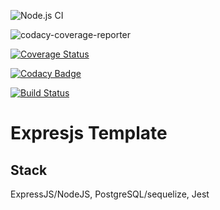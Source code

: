 ![Node.js CI](https://github.com/okezieobi/expressjs-postgresql/workflows/Node.js%20CI/badge.svg)

![codacy-coverage-reporter](https://github.com/okezieobi/expressjs-postgresql/workflows/codacy-coverage-reporter/badge.svg)

[![Coverage Status](https://coveralls.io/repos/github/okezieobi/expressjs-postgresql/badge.svg?branch=main)](https://coveralls.io/github/okezieobi/expressjs-postgresql?branch=main)

[![Codacy Badge](https://app.codacy.com/project/badge/Grade/ab9c7066c2724b12954c40e992759207)](https://www.codacy.com/gh/okezieobi/expressjs-posgresql/dashboard?utm_source=github.com&amp;utm_medium=referral&amp;utm_content=okezieobi/expressjs-posgresql&amp;utm_campaign=Badge_Grade)

[![Build Status](https://travis-ci.org/okezieobi/expressjs-postgresql.svg?branch=main)](https://travis-ci.org/okezieobi/expressjs-postgresql)

# Expresjs Template
## Stack
ExpressJS/NodeJS, PostgreSQL/sequelize, Jest
